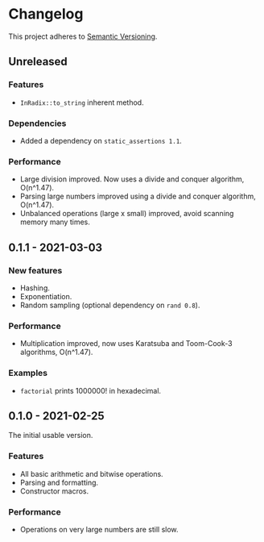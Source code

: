 # Changelog

This project adheres to [Semantic Versioning](https://semver.org/spec/v2.0.0.html).

## Unreleased

### Features
* `InRadix::to_string` inherent method.

### Dependencies
* Added a dependency on `static_assertions 1.1`.

### Performance
* Large division improved. Now uses a divide and conquer algorithm, O(n^1.47).
* Parsing large numbers improved using a divide and conquer algorithm, O(n^1.47).
* Unbalanced operations (large x small) improved, avoid scanning memory many times.

## 0.1.1 - 2021-03-03

### New features
* Hashing.
* Exponentiation.
* Random sampling (optional dependency on `rand 0.8`).

### Performance
* Multiplication improved, now uses Karatsuba and Toom-Cook-3 algorithms, O(n^1.47).

### Examples
* `factorial` prints 1000000! in hexadecimal.

## 0.1.0 - 2021-02-25

The initial usable version.

### Features
* All basic arithmetic and bitwise operations.
* Parsing and formatting.
* Constructor macros.

### Performance
* Operations on very large numbers are still slow.
